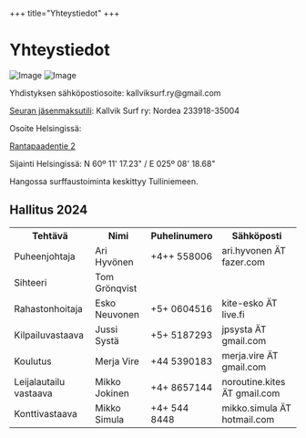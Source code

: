 +++
title="Yhteystiedot"
+++

# Yhteystiedot

![Image](Kalsu-tarra-talvi.gif#small)
![Image](Kalsu-tarra-kesa.gif#small)

Yhdistyksen sähköpostiosoite: &#107;&#97;&#108;&#108;&#118;&#105;&#107;&#115;&#117;&#114;&#102;&#46;&#114;&#121;&#64;&#103;&#109;&#97;&#105;&#108;&#46;&#99;&#111;&#109;

[Seuran jäsenmaksutili](/liittyminen):
Kallvik Surf ry: Nordea 233918-35004

Osoite Helsingissä: 

<a href="http://www.openstreetmap.org/#map=18/60.18807/25.13959" target="_blank" rel="nofollow">
Rantapaadentie 2
</a>

Sijainti Helsingissä: N 60º 11' 17.23" / E 025º 08' 18.68" 

Hangossa surffaustoiminta keskittyy Tulliniemeen.<br />

## Hallitus 2024

<table>
<tbody>
<tr>
<th>Tehtävä</th>
<th>Nimi</th>
<th>Puhelinumero</th>
<th>Sähköposti</th>
</tr>
<tr>
<td>Puheenjohtaja</td>
<td>Ari Hyvönen</td>
<td>&#43;&#52;&#43;&#43;&#32;&#53;&#53;&#56;&#48;&#48;&#54;</td>
<td>&#97;&#114;&#105;&#46;&#104;&#121;&#118;&#111;&#110;&#101;&#110;&#32;&#196;&#84;&#32;&#102;&#97;&#122;&#101;&#114;&#46;&#99;&#111;&#109;</td>
</tr>
<tr>
<td>Sihteeri</td>
<td>Tom Grönqvist</td>
<td></td>
<td></td>
</tr>
<tr>
<td>Rahastonhoitaja</td>
<td>Esko Neuvonen</td>
<td>&#43;&#53;&#43;&#32;&#48;&#54;&#48;&#52;&#53;&#49;&#54;</td>
<td>&#107;&#105;&#116;&#101;&#45;&#101;&#115;&#107;&#111;&#32;&#196;&#84;&#32;&#108;&#105;&#118;&#101;&#46;&#102;&#105;</td>
</tr>
<tr>
<td>Kilpailuvastaava</td>
<td>Jussi Systä</td>
<td>&#43;&#53;&#43;&#32;&#53;&#49;&#56;&#55;&#50;&#57;&#51;</td>
<td>&#106;&#112;&#115;&#121;&#115;&#116;&#97;&#32;&#196;&#84;&#32;&#103;&#109;&#97;&#105;&#108;&#46;&#99;&#111;&#109; </td>
</tr>
<tr>
<td>Koulutus</td>
<td>Merja Vire</td>
<td>&#43;&#52;&#52;&#32;&#53;&#51;&#57;&#48;&#49;&#56;&#51; </td>
<td>&#109;&#101;&#114;&#106;&#97;&#46;&#118;&#105;&#114;&#101;&#32;&#196;&#84;&#32;&#103;&#109;&#97;&#105;&#108;&#46;&#99;&#111;&#109;</td>
</tr>
<tr>
<td>Leijalautailu vastaava</td>
<td>Mikko Jokinen</td>
<td>&#43;&#52;&#43;&#32;&#56;&#54;&#53;&#55;&#49;&#52;&#52; </td>
<td>&#110;&#111;&#114;&#111;&#117;&#116;&#105;&#110;&#101;&#46;&#107;&#105;&#116;&#101;&#115;&#32;&#196;&#84;&#32;&#103;&#109;&#97;&#105;&#108;&#46;&#99;&#111;&#109;</td>
</tr>
<tr>
<td>Konttivastaava</td>
<td>Mikko Simula</td>
<td>+&#052;+&#032;&#053;&#052;&#052;&#032;&#056;&#052;&#052;&#056;</td>
<td>&#109;&#105;&#107;&#107;&#111;&#46;&#115;&#105;&#109;&#117;&#108;&#97;&#32;&Auml;&#84;&#32;&#104;&#111;&#116;&#109;&#97;&#105;&#108;&#46;&#99;&#111;&#109;</td>
</tr>
</tbody>
</table>
